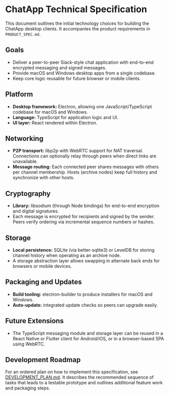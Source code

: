 # ChatApp Technical Specification

This document outlines the initial technology choices for building the ChatApp desktop clients. It accompanies the product requirements in `PRODUCT_SPEC.md`.

## Goals
- Deliver a peer-to-peer Slack-style chat application with end-to-end encrypted messaging and signed messages.
- Provide macOS and Windows desktop apps from a single codebase.
- Keep core logic reusable for future browser or mobile clients.

## Platform
- **Desktop framework:** Electron, allowing one JavaScript/TypeScript codebase for macOS and Windows.
- **Language:** TypeScript for application logic and UI.
- **UI layer:** React rendered within Electron.

## Networking
- **P2P transport:** libp2p with WebRTC support for NAT traversal.  Connections can optionally relay through peers when direct links are unavailable.
- **Message routing:** Each connected peer shares messages with others per channel membership. Hosts (archive nodes) keep full history and synchronize with other hosts.

## Cryptography
- **Library:** libsodium (through Node bindings) for end-to-end encryption and digital signatures.
- Each message is encrypted for recipients and signed by the sender.  Peers verify ordering via incremental sequence numbers or hashes.

## Storage
- **Local persistence:** SQLite (via better-sqlite3) or LevelDB for storing channel history when operating as an archive node.
- A storage abstraction layer allows swapping in alternate back ends for browsers or mobile devices.

## Packaging and Updates
- **Build tooling:** electron-builder to produce installers for macOS and Windows.
- **Auto-update:** integrated update checks so peers can upgrade easily.

## Future Extensions
- The TypeScript messaging module and storage layer can be reused in a React Native or Flutter client for Android/iOS, or in a browser-based SPA using WebRTC.


## Development Roadmap
For an ordered plan on how to implement this specification, see [DEVELOPMENT_PLAN.md](./DEVELOPMENT_PLAN.md). It describes the recommended sequence of tasks that leads to a testable prototype and outlines additional feature work and packaging steps.
